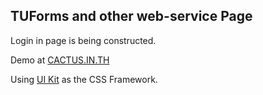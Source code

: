 <h2>TUForms and other web-service Page</h2>
<p>Login in page is being constructed.</p>
<p>Demo at <a href="https://cactus.in.th/beta/TUCMC">CACTUS.IN.TH</a></p>
<p>Using <a href="https://getuikit.com">UI Kit</a> as the CSS Framework.</p>
